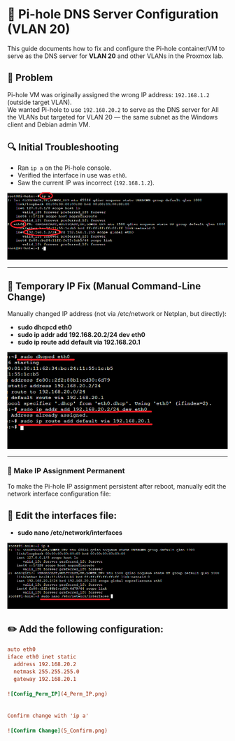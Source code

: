 # 🧩 Pi-hole DNS Server Configuration (VLAN 20)

This guide documents how to fix and configure the Pi-hole container/VM to serve as the DNS server for **VLAN 20** and other VLANs in the Proxmox lab.

## 📌 Problem

Pi-hole VM was originally assigned the wrong IP address: `192.168.1.2` (outside target VLAN).  
We wanted Pi-hole to use `192.168.20.2` to serve as the DNS server for All the VLANs but targeted for VLAN 20 — the same subnet as the Windows client and Debian admin VM.

## 🔍 Initial Troubleshooting

- Ran `ip a` on the Pi-hole console.
- Verified the interface in use was `eth0`.
- Saw the current IP was incorrect (`192.168.1.2`).
  
![Pihole IP address before change](1_IP.png)

---


## 🧪 Temporary IP Fix (Manual Command-Line Change)

Manually changed IP address (not via /etc/network or Netplan, but directly):

- **sudo dhcpcd eth0**
- **sudo ip addr add 192.168.20.2/24 dev eth0**
- **sudo ip route add default via 192.168.20.1**
  
![Config_Temp_IP](2_Config_IP.png)

---

### 💾 Make IP Assignment Permanent

To make the Pi-hole IP assignment persistent after reboot, manually edit the network interface configuration file:

## 📝 Edit the interfaces file:

- **sudo nano /etc/network/interfaces**

![Edit_Int](3_Edit_Int.png)

## ✏️ Add the following configuration:

```ini
auto eth0
iface eth0 inet static
  address 192.168.20.2
  netmask 255.255.255.0
  gateway 192.168.20.1

![Config_Perm_IP](4_Perm_IP.png) 


Confirm change with 'ip a'

![Confirm Change](5_Confirm.png)

